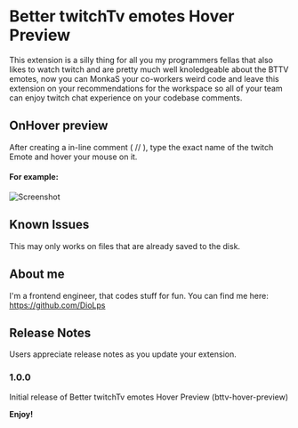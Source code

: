 # Better twitchTv emotes Hover Preview

This extension is a silly thing for all you my programmers fellas that also likes to watch twitch and are pretty much well knoledgeable about the BTTV emotes, now you can MonkaS your co-workers weird code and leave this extension on your recommendations for the workspace so all of your team can enjoy twitch chat experience on your codebase comments.

## OnHover preview

After creating a in-line comment ( // ), type the exact name of the twitch Emote and hover your mouse on it.

#### For example:

![Screenshot](https://raw.githubusercontent.com/DioLps/bttv-hover-preview/raw/main/images/exampleOne.png)

## Known Issues

This may only works on files that are already saved to the disk.

## About me

I'm a frontend engineer, that codes stuff for fun. You can find me here: https://github.com/DioLps

## Release Notes

Users appreciate release notes as you update your extension.

### 1.0.0

Initial release of Better twitchTv emotes Hover Preview (bttv-hover-preview)

**Enjoy!**
